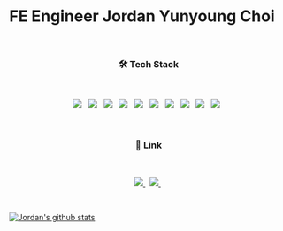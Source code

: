 # FE Engineer Jordan Yunyoung Choi

</br>

<h3 align="center"><b>🛠 Tech Stack</b></h3>
</br>
<p align="center">
<img src="https://img.shields.io/badge/HTML5-E34F26?style=flat-square&logo=HTML5&logoColor=white"/></a> &nbsp
<img src="https://img.shields.io/badge/CSS3-1572B6?style=flat-square&logo=CSS3&logoColor=white"/></a> &nbsp
<img src="https://img.shields.io/badge/JavaScript-F7DF1E?style=flat-square&logo=JavaScript&logoColor=white"/></a> &nbsp
<img src="https://img.shields.io/badge/react_native-%2320232a.svg?style=flat-square&logo=react&logoColor=%2361DAFB"></a> &nbsp
<img src="https://img.shields.io/badge/React_Router-CA4245?style=flat-square&logo=react-router&logoColor=white"></a> &nbsp
<img src="https://shields.io/badge/TypeScript-3178C6?logo=TypeScript&logoColor=FFF&style=flat-square"/></a> &nbsp
<img src="https://img.shields.io/badge/styled--components-DB7093?style=flat-square&logo=styled-components&logoColor=white"/></a> &nbsp
<img src="https://img.shields.io/badge/-ApolloGraphQL-311C87?style=flat-square&logo=apollo-graphql"></a> &nbsp
<img src="https://img.shields.io/badge/-jest-%23C21325?style=flat-square&logo=jest&logoColor=white"></a> &nbsp
<img src="https://img.shields.io/static/v1?style=flat-square&message=MobX&color=222222&logo=MobX&logoColor=FF9955&label="></a> &nbsp
</p>

</br>
<h3 align="center"><b>🔗 Link</b></h3>
</br>
<p align="center">
<a href="https://equal-single-def.notion.site/02c7fc5189544f7e8068b1e2548d37d8?v=2bae7d96a5e341a2904f628444d59b54">
    <img src="https://img.shields.io/static/v1?style=flat-square&message=Notion&color=000000&logo=Notion&logoColor=FFFFFF&label="/>
</a> &nbsp
<a href="mailto:yyoungbest@gmail.com">
    <img src="https://img.shields.io/badge/Gmail-d14836?style=flat-square&logo=Gmail&logoColor=white&link=mailto:yyoungbest@gmail.com"/>
</a> &nbsp
</p>

</br>

[![Jordan's github stats](https://github-readme-stats.vercel.app/api?username=jordan-choi)](https://github.com/anuraghazra/github-readme-stats)
</p>
